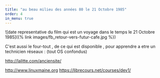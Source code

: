 ```yaml
---
title: "au beau milieu des années 80 le 21 Octobre 1985"
order: 4
in_menu: true
---
```

![date representative du film qui est un voyage dans le temps le 21 Octobre 1985]({% link images/fb_retour-vers-futur-cafe.jpg %}) 

C'est aussi le four-tout , de ce qui est disponible , pour apprendre a etre un technicien réseaux : (tout OS confondus)

http://lalitte.com/anciensite/

http://www.linuxmaine.org
https://librecours.net/courses/dev1/ 